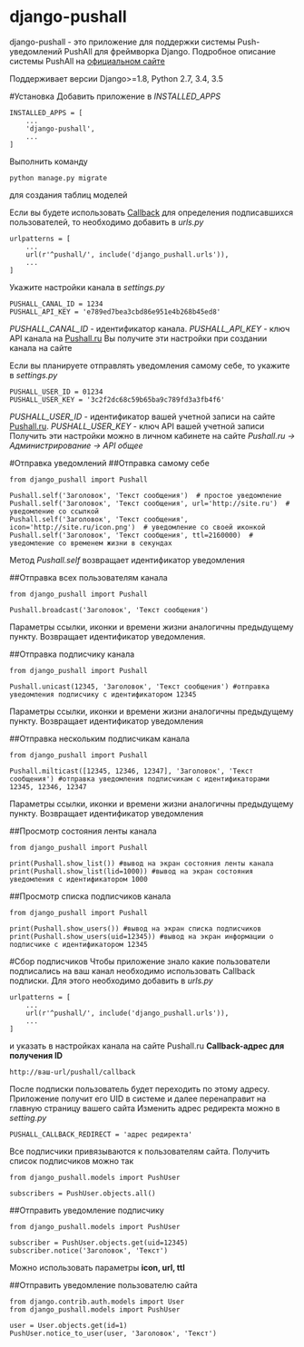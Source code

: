 # django-pushall
django-pushall - это приложение для поддержки системы Push-уведомлений PushAll для фреймворка Django.
Подробное описание системы PushAll на [официальном сайте](https://pushall.ru)

Поддерживает версии Django>=1.8, Python 2.7, 3.4, 3.5

#Установка
Добавить приложение в _INSTALLED_APPS_

    INSTALLED_APPS = [
        ...
        'django-pushall',
        ... 
    ]    

Выполнить команду

    python manage.py migrate
    
для создания таблиц моделей

Если вы будете использовать [Callback](https://pushall.ru/blog/api) для определения подписавшихся пользователей,
то необходимо добавить в _urls.py_

    urlpatterns = [
        ...
        url(r'^pushall/', include('django_pushall.urls')),
        ...
    ]
    
Укажите настройки канала в _settings.py_

    PUSHALL_CANAL_ID = 1234
    PUSHALL_API_KEY = 'e789ed7bea3cbd86e951e4b268b45ed8'

_PUSHALL_CANAL_ID_ - идентификатор канала. _PUSHALL_API_KEY_ - ключ API канала на [Pushall.ru](Pushall.ru)
Вы получите эти настройки при создании канала на сайте

Если вы планируете отправлять уведомления самому себе, то укажите в _settings.py_

    PUSHALL_USER_ID = 01234
    PUSHALL_USER_KEY = '3c2f2dc68c59b65ba9c789fd3a3fb4f6'
    
_PUSHALL_USER_ID_ - идентификатор вашей учетной записи на сайте [Pushall.ru](Pushall.ru).
_PUSHALL_USER_KEY_ - ключ API вашей учетной записи
Получить эти настройки можно в личном кабинете на сайте _Pushall.ru -> Администрирование -> API общее_

#Отправка уведомлений
##Отправка самому себе

    from django_pushall import Pushall
    
    Pushall.self('Заголовок', 'Текст сообщения')  # простое уведомление
    Pushall.self('Заголовок', 'Текст сообщения', url='http://site.ru')  # уведомление со ссылкой
    Pushall.self('Заголовок', 'Текст сообщения', icon='http://site.ru/icon.png')  # уведомление со своей иконкой
    Pushall.self('Заголовок', 'Текст сообщения', ttl=2160000)  # уведомление со временем жизни в секундах
    
Метод _Pushall.self_ возвращает идентификатор уведомления
    
##Отправка всех пользователям канала

    from django_pushall import Pushall
    
    Pushall.broadcast('Заголовок', 'Текст сообщения')
    
Параметры ссылки, иконки и времени жизни аналогичны предыдущему пункту.
Возвращает идентификатор уведомления.

##Отправка подписчику канала

    from django_pushall import Pushall
    
    Pushall.unicast(12345, 'Заголовок', 'Текст сообщения') #отправка уведомления подписчику с идентификатором 12345
    
Параметры ссылки, иконки и времени жизни аналогичны предыдущему пункту.
Возвращает идентификатор уведомления

##Отправка нескольким подписчикам канала

    from django_pushall import Pushall
    
    Pushall.milticast([12345, 12346, 12347], 'Заголовок', 'Текст сообщения') #отправка уведомления подписчикам с идентификаторами 12345, 12346, 12347
    
Параметры ссылки, иконки и времени жизни аналогичны предыдущему пункту.
Возвращает идентификатор уведомления

##Просмотр состояния ленты канала

    from django_pushall import Pushall
    
    print(Pushall.show_list()) #вывод на экран состояния ленты канала
    print(Pushall.show_list(lid=1000)) #вывод на экран состояния уведомления c идентификатором 1000
    
##Просмотр списка подписчиков канала
    
    from django_pushall import Pushall

    print(Pushall.show_users()) #вывод на экран списка подписчиков
    print(Pushall.show_users(uid=12345)) #вывод на экран информации о подписчике с идентификатором 12345
    
#Сбор подписчиков
Чтобы приложение знало какие пользователи подписались на ваш канал необходимо использовать Callback подписки.
Для этого необходимо добавить в _urls.py_

    urlpatterns = [
        ...
        url(r'^pushall/', include('django_pushall.urls')),
        ...
    ]
    
и указать в настройках канала на сайте Pushall.ru **Callback-адрес для получения ID**

    http://ваш-url/pushall/callback
    
После подписки пользователь будет переходить по этому адресу. Приложение получит его UID в системе и далее перенаправит на главную страницу вашего сайта
Изменить адрес редиректа можно в _setting.py_

    PUSHALL_CALLBACK_REDIRECT = 'адрес редиректа'
    
Все подписчики привязываются к пользователям сайта.
Получить список подписчиков можно так

    from django_pushall.models import PushUser
    
    subscribers = PushUser.objects.all()
    
##Отправить уведомление подписчику

    from django_pushall.models import PushUser
    
    subscriber = PushUser.objects.get(uid=12345)
    subscriber.notice('Заголовок', 'Текст')
    
Можно использовать параметры **icon, url, ttl**

##Отправить уведомление пользователю сайта

    from django.contrib.auth.models import User
    from django_pushall.models import PushUser
    
    user = User.objects.get(id=1)
    PushUser.notice_to_user(user, 'Заголовок', 'Текст')
    

